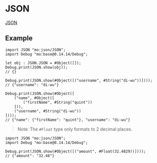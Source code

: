 # JSON

[JSON](https://www.json.org/)

## Example

```motoko
import JSON "mo:json/JSON";
import Debug "mo:base@0.14.14/Debug";

let obj : JSON.JSON = #Object([]);
Debug.print(JSON.show(obj));
// {}

Debug.print(JSON.show(#Object([("username", #String("di-wu"))])));
// {"username": "di-wu"}

Debug.print(JSON.show(#Object([
    ("name", #Object([
        ("firstName", #String("quint"))
    ])),
    ("username", #String("di-wu"))
])));
// {"name": {"firstName": "quint"}, "username": "di-wu"}
```

> Note: The `#Float` type only formats to 2 decimal places.

```motoko
import JSON "mo:json/JSON";
import Debug "mo:base@0.14.14/Debug";

Debug.print(JSON.show(#Object([("amount", #Float(32.4829))])));
// {"amount": "32.48"}
```